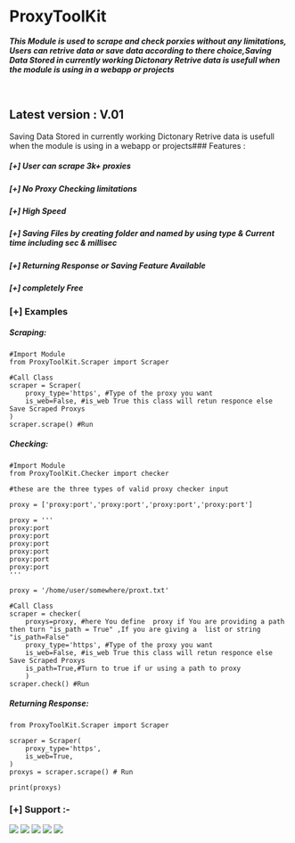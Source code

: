 # ProxyToolKit 
***This Module is used to scrape and check porxies without any limitations, Users can retrive data or save data according to there choice,Saving Data Stored in currently working Dictonary Retrive data is usefull when the module is using in a webapp or projects***

<br>

## Latest version : V.01 <br>

Saving Data Stored in currently working Dictonary Retrive data is usefull when the module is using in a webapp or projects### Features : <br>
#####    [+]  User can scrape 3k+ proxies<br>
#####    [+]  No Proxy Checking limitations<br>
#####    [+]  High Speed <br>
#####    [+]  Saving Files by creating folder and named by using type & Current time including sec & millisec <br>
#####    [+]  Returning Response or Saving Feature Available<br>
#####    [+]  completely Free <br>

### [+] Examples <br>

##### Scraping: 

```
#Import Module
from ProxyToolKit.Scraper import Scraper

#Call Class 
scraper = Scraper(
    proxy_type='https', #Type of the proxy you want 
    is_web=False, #is_web True this class will retun responce else Save Scraped Proxys
)
scraper.scrape() #Run 

``` 

##### Checking: 
```
#Import Module
from ProxyToolKit.Checker import checker

#these are the three types of valid proxy checker input

proxy = ['proxy:port','proxy:port','proxy:port','proxy:port'] 

proxy = '''
proxy:port
proxy:port
proxy:port
proxy:port
proxy:port
proxy:port
'''

proxy = '/home/user/somewhere/proxt.txt'

#Call Class 
scraper = checker(
    proxys=proxy, #here You define  proxy if You are providing a path then turn "is_path = True" ,If you are giving a  list or string "is_path=False"
    proxy_type='https', #Type of the proxy you want 
    is_web=False, #is_web True this class will retun responce else Save Scraped Proxys
    is_path=True,#Turn to true if ur using a path to proxy
    )
scraper.check() #Run 

```
##### Returning Response: 
```
from ProxyToolKit.Scraper import Scraper

scraper = Scraper(
    proxy_type='https',
    is_web=True, 
)
proxys = scraper.scrape() # Run 

print(proxys)

```

### [+] Support :-

<a href="https://t.me/https://t.me/CodingWithDevil_yt"><img src="https://img.shields.io/badge/telegram-D14836?color=2CA5E0&style=for-the-badge&logo=telegram&logoColor=white"></a>
<a href="https://www.instagram.com/codingwithdevil"><img src="https://img.shields.io/badge/instagram-%23E4405F.svg?&style=for-the-badge&logo=instagram&logoColor=white"></a>
<a href="https://www.youtube.com/c/codingwithdevil"><img src="https://img.shields.io/youtube/channel/subscribers/UCnKlznTEohj_PCw9cuxy8Zg?style=social"></a>
<a href="https://t.me/CodingWithDevil"><img src="https://img.shields.io/badge/Telegram-Group-blue"></a>
<a href="https://t.me/Codingwithdevil_group_chat"><img src="https://img.shields.io/badge/Telegram-Group%20Chat-blue"></a>


